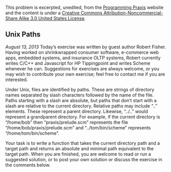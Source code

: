 This problem is excerpted, unedited, from the [Programming Praxis](https://programmingpraxis.com) website and the content is under a [Creative Commons Attribution-Noncommercial-Share Alike 3.0 United States License](https://creativecommons.org/licenses/by-nc-sa/3.0/us/).

## Unix Paths
*August 13, 2013*
Today’s exercise was written by guest author Robert Fisher. Having worked on shrinkwrapped consumer software, e-commerce web apps, embedded systems, and insurance OLTP systems, Robert currently writes C/C++ and Javascript for HP Tippingpoint and writes Scheme whenever he can. Suggestions for exercises are always welcome, or you may wish to contribute your own exercise; feel free to contact me if you are interested.

Under Unix, files are identified by paths. These are strings of directory names separated by slash characters followed by the name of the file. Paths starting with a slash are absolute, but paths that don’t start with a slash are relative to the current directory. Relative paths may include “..” elements. These represent a parent directory. Likewise, “../..” would represent a grandparent directory. For example, if the current directory is “/home/bob” then “praxis/prelude.scm” represents the file “/home/bob/praxis/prelude.scm” and “../tom/bin/scheme” represents “/home/tom/bin/scheme”.

Your task is to write a function that takes the current directory path and a target path and returns an absolute and minimal path equivalent to the target path. When you are finished, you are welcome to read or run a suggested solution, or to post your own solution or discuss the exercise in the comments below.
